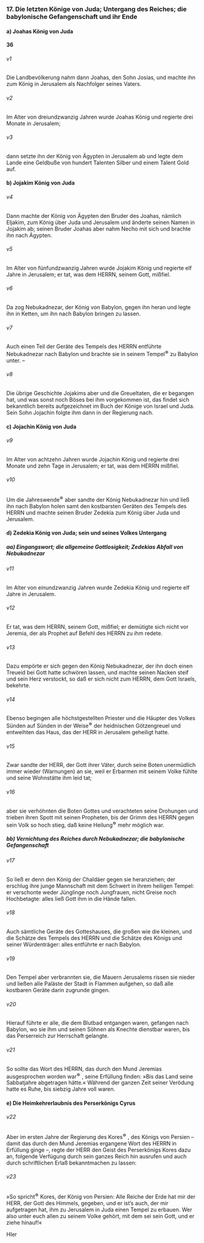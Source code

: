### 17. Die letzten Könige von Juda; Untergang des Reiches; die babylonische Gefangenschaft und ihr Ende

#### a) Joahas König von Juda

__36__

###### v1
Die Landbevölkerung nahm dann Joahas, den Sohn Josias, und machte ihn zum König in Jerusalem als Nachfolger seines Vaters.

###### v2
Im Alter von dreiundzwanzig Jahren wurde Joahas König und regierte drei Monate in Jerusalem;

###### v3
dann setzte ihn der König von Ägypten in Jerusalem ab und legte dem Lande eine Geldbuße von hundert Talenten Silber und einem Talent Gold auf.

#### b) Jojakim König von Juda


###### v4
Dann machte der König von Ägypten den Bruder des Joahas, nämlich Eljakim, zum König über Juda und Jerusalem und änderte seinen Namen in Jojakim ab; seinen Bruder Joahas aber nahm Necho mit sich und brachte ihn nach Ägypten.


###### v5
Im Alter von fünfundzwanzig Jahren wurde Jojakim König und regierte elf Jahre in Jerusalem; er tat, was dem HERRN, seinem Gott, mißfiel.

###### v6
Da zog Nebukadnezar, der König von Babylon, gegen ihn heran und legte ihn in Ketten, um ihn nach Babylon bringen zu lassen.

###### v7
Auch einen Teil der Geräte des Tempels des HERRN entführte Nebukadnezar nach Babylon und brachte sie in seinem Tempel<sup title="oder: Palast">&#x2732;</sup>
 zu Babylon unter. –

###### v8
Die übrige Geschichte Jojakims aber und die Greueltaten, die er begangen hat, und was sonst noch Böses bei ihm vorgekommen ist, das findet sich bekanntlich bereits aufgezeichnet im Buch der Könige von Israel und Juda. Sein Sohn Jojachin folgte ihm dann in der Regierung nach.

#### c) Jojachin König von Juda


###### v9
Im Alter von achtzehn Jahren wurde Jojachin König und regierte drei Monate und zehn Tage in Jerusalem; er tat, was dem HERRN mißfiel.

###### v10
Um die Jahreswende<sup title="oder: vor Ablauf des Jahres">&#x2732;</sup>
 aber sandte der König Nebukadnezar hin und ließ ihn nach Babylon holen samt den kostbarsten Geräten des Tempels des HERRN und machte seinen Bruder Zedekia zum König über Juda und Jerusalem.

#### d) Zedekia König von Juda; sein und seines Volkes Untergang

##### aa) Eingangswort; die allgemeine Gottlosigkeit; Zedekias Abfall von Nebukadnezar


###### v11
Im Alter von einundzwanzig Jahren wurde Zedekia König und regierte elf Jahre in Jerusalem.

###### v12
Er tat, was dem HERRN, seinem Gott, mißfiel; er demütigte sich nicht vor Jeremia, der als Prophet auf Befehl des HERRN zu ihm redete.

###### v13
Dazu empörte er sich gegen den König Nebukadnezar, der ihn doch einen Treueid bei Gott hatte schwören lassen, und machte seinen Nacken steif und sein Herz verstockt, so daß er sich nicht zum HERRN, dem Gott Israels, bekehrte.

###### v14
Ebenso begingen alle höchstgestellten Priester und die Häupter des Volkes Sünden auf Sünden in der Weise<sup title="= Nachahmung">&#x2732;</sup>
 der heidnischen Götzengreuel und entweihten das Haus, das der HERR in Jerusalem geheiligt hatte.

###### v15
Zwar sandte der HERR, der Gott ihrer Väter, durch seine Boten unermüdlich immer wieder (Warnungen) an sie, weil er Erbarmen mit seinem Volke fühlte und seine Wohnstätte ihm leid tat;

###### v16
aber sie verhöhnten die Boten Gottes und verachteten seine Drohungen und trieben ihren Spott mit seinen Propheten, bis der Grimm des HERRN gegen sein Volk so hoch stieg, daß keine Heilung<sup title="= Besänftigung">&#x2732;</sup>
 mehr möglich war.

##### bb) Vernichtung des Reiches durch Nebukadnezar; die babylonische Gefangenschaft


###### v17
So ließ er denn den König der Chaldäer gegen sie heranziehen; der erschlug ihre junge Mannschaft mit dem Schwert in ihrem heiligen Tempel: er verschonte weder Jünglinge noch Jungfrauen, nicht Greise noch Hochbetagte: alles ließ Gott ihm in die Hände fallen.

###### v18
Auch sämtliche Geräte des Gotteshauses, die großen wie die kleinen, und die Schätze des Tempels des HERRN und die Schätze des Königs und seiner Würdenträger: alles entführte er nach Babylon.

###### v19
Den Tempel aber verbrannten sie, die Mauern Jerusalems rissen sie nieder und ließen alle Paläste der Stadt in Flammen aufgehen, so daß alle kostbaren Geräte darin zugrunde gingen.

###### v20
Hierauf führte er alle, die dem Blutbad entgangen waren, gefangen nach Babylon, wo sie ihm und seinen Söhnen als Knechte dienstbar waren, bis das Perserreich zur Herrschaft gelangte.

###### v21
So sollte das Wort des HERRN, das durch den Mund Jeremias ausgesprochen worden war<sup title="Jer 25,11; 3.Mose 26,34">&#x2732;</sup>
, seine Erfüllung finden: »Bis das Land seine Sabbatjahre abgetragen hätte.« Während der ganzen Zeit seiner Verödung hatte es Ruhe, bis siebzig Jahre voll waren.

#### e) Die Heimkehrerlaubnis des Perserkönigs Cyrus


###### v22
Aber im ersten Jahre der Regierung des Kores<sup title="= Cyrus">&#x2732;</sup>
, des Königs von Persien – damit das durch den Mund Jeremias ergangene Wort des HERRN in Erfüllung ginge –, regte der HERR den Geist des Perserkönigs Kores dazu an, folgende Verfügung durch sein ganzes Reich hin ausrufen und auch durch schriftlichen Erlaß bekanntmachen zu lassen:

###### v23
»So spricht<sup title="= Folgendes verfügt">&#x2732;</sup>
 Kores, der König von Persien: Alle Reiche der Erde hat mir der HERR, der Gott des Himmels, gegeben, und er ist’s auch, der mir aufgetragen hat, ihm zu Jerusalem in Juda einen Tempel zu erbauen. Wer also unter euch allen zu seinem Volke gehört, mit dem sei sein Gott, und er ziehe hinauf!«
 
HIer
